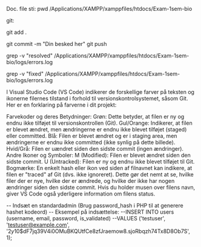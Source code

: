 Doc. file
sti: pwd
/Applications/XAMPP/xamppfiles/htdocs/Exam-1sem-bio

git:

git add .


git commit -m "Din besked her"
git push 


grep -v "resolved" /Applications/XAMPP/xamppfiles/htdocs/Exam-1sem-bio/logs/errors.log

grep -v "fixed" /Applications/XAMPP/xamppfiles/htdocs/Exam-1sem-bio/logs/errors.log


I Visual Studio Code (VS Code) indikerer de forskellige farver på teksten og ikonerne filernes tilstand i forhold til versionskontrolsystemet, såsom Git. Her er en forklaring på farverne i dit projekt:

Farvekoder og deres Betydninger:
Grøn: Dette betyder, at filen er ny og endnu ikke tilføjet til versionskontrollen (Git).
Gul/Orange: Indikerer, at filen er blevet ændret, men ændringerne er endnu ikke blevet tilføjet (staged) eller committed.
Blå: Filen er blevet ændret og er i staging area, men ændringerne er endnu ikke committed (ikke synlig på dette billede).
Hvid/Grå: Filen er uændret siden den sidste commit (ingen ændringer).
Andre Ikoner og Symboler:
M (Modified): Filen er blevet ændret siden den sidste commit.
U (Untracked): Filen er ny og endnu ikke blevet tilføjet til Git.
Bogmærke: En enkelt hash eller ikon ved siden af filnavnet kan indikere, at filen er "traced" af Git (dvs. ikke ignoreret).
Dette gør det nemt at se, hvilke filer der er nye, hvilke der er ændrede, og hvilke der ikke har nogen ændringer siden den sidste commit. Hvis du holder musen over filens navn, giver VS Code også yderligere information om filens status.

-- Indsæt en standardadmin (Brug password_hash i PHP til at generere hashet kodeord)
-- Eksempel på indsættelse:
--INSERT INTO users (username, email, password, is_validated) 
--VALUES ('testuser', 'testuser@example.com', '$2y$10$dF7jq39V4i0OMuBKQUtfCe8zfJraemow8.sjoRbqzh74Tx8D8Ob7S', 1);